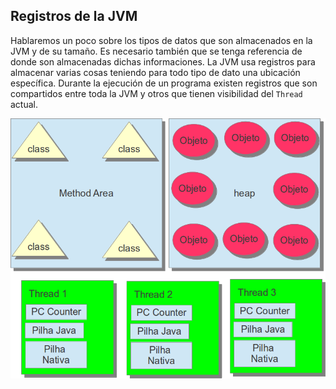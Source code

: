 
## Registros de la JVM



Hablaremos un poco sobre los tipos de datos que son almacenados en la JVM y de su tamaño. Es necesario también que se tenga referencia de donde son almacenadas dichas informaciones. La JVM usa registros para almacenar varias cosas teniendo para todo tipo de dato una ubicación específica. Durante la ejecución de un programa existen registros que son compartidos entre toda la JVM y otros que tienen visibilidad del `Thread` actual.

![Los registros de la JVM, Method Area y el Heap son compartidos por toda la JVM; el PC Counter, La Pila Java y la Pila Nativa si son por cada Thread](imagens/chapter_3_1.png)

